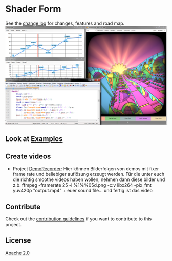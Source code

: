 # Shader Form
See the [change log](CHANGELOG.md) for changes, features and road map.
![ShaderForm](ShaderForm.png)

## Look at [Examples](https://github.com/danielscherzer/ACG-shader)

## Create videos
+ Project [DemoRecorder](/src/DemoRecorder): Hier können Bilderfolgen von demos mit fixer frame rate und beliebiger auflösung erzeugt werden. Für die unter euch die richtig smoothe videos haben wollen, nehmen dann diese bilder und z.b. ffmpeg  -framerate 25 -i %1\%%05d.png -c:v libx264 -pix_fmt yuv420p "output.mp4" + euer sound file... und fertig ist das video

## Contribute
Check out the [contribution guidelines](CONTRIBUTING.md)
if you want to contribute to this project.

## License
[Apache 2.0](LICENSE)